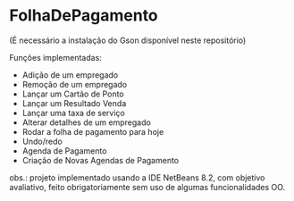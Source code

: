 # FolhaDePagamento
(É necessário a instalação do Gson disponível neste repositório)

Funções implementadas: 
* Adição de um empregado
* Remoção de um empregado
* Lançar um Cartão de Ponto
* Lançar um Resultado Venda
* Lançar uma taxa de serviço
* Alterar detalhes de um empregado
* Rodar a folha de pagamento para hoje
* Undo/redo
* Agenda de Pagamento
* Criação de Novas Agendas de Pagamento



obs.: projeto implementado usando a IDE NetBeans 8.2, com objetivo avaliativo, feito obrigatoriamente sem uso de algumas funcionalidades OO.
